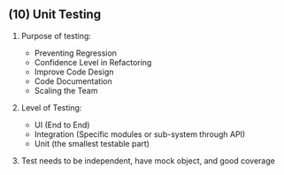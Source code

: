 ## (10) Unit Testing
1. Purpose of testing:
   - Preventing Regression
   - Confidence Level in Refactoring
   - Improve Code Design
   - Code Documentation
   - Scaling the Team

2. Level of Testing:
   - UI (End to End)
   - Integration (Specific modules or sub-system through API)
   - Unit (the smallest testable part)

3. Test needs to be independent, have mock object, and good coverage